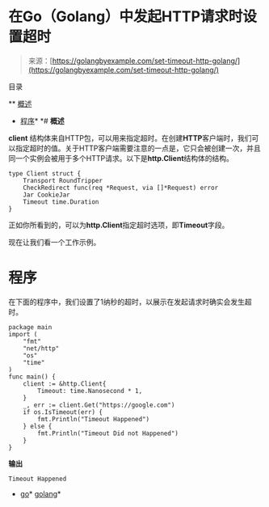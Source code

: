 <!--yml

类别：未分类

日期：2024-10-13 06:33:51

-->

# 在Go（Golang）中发起HTTP请求时设置超时

> 来源：[https://golangbyexample.com/set-timeout-http-golang/](https://golangbyexample.com/set-timeout-http-golang/)

目录

**   [概述](#Overview "Overview")

+   [程序](#Program "Program")*  *# **概述**

**client** 结构体来自HTTP包，可以用来指定超时。在创建**HTTP**客户端时，我们可以指定超时的值。关于HTTP客户端需要注意的一点是，它只会被创建一次，并且同一个实例会被用于多个HTTP请求。以下是**http.Client**结构体的结构。

```
type Client struct {
	Transport RoundTripper
	CheckRedirect func(req *Request, via []*Request) error
	Jar CookieJar
	Timeout time.Duration
}
```

正如你所看到的，可以为**http.Client**指定超时选项，即**Timeout**字段。

现在让我们看一个工作示例。

# **程序**

在下面的程序中，我们设置了1纳秒的超时，以展示在发起请求时确实会发生超时。

```
package main
import (
    "fmt"
    "net/http"
    "os"
    "time"
)
func main() {
    client := &http.Client{
        Timeout: time.Nanosecond * 1,
    }
    _, err := client.Get("https://google.com")
    if os.IsTimeout(err) {
        fmt.Println("Timeout Happened")
    } else {
        fmt.Println("Timeout Did not Happened")
    }
}
```

**输出**

```
Timeout Happened
```

+   [go](https://golangbyexample.com/tag/go/)*   [golang](https://golangbyexample.com/tag/golang/)*
